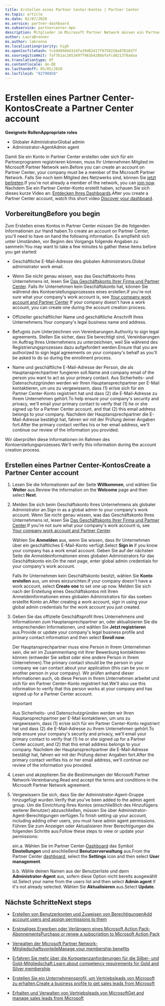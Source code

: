 ```yaml
---
title: Erstellen eines Partner Center-Kontos | Partner Center
ms.topic: article
ms.date: 02/07/2020
ms.service: partner-dashboard
ms.subservice: partnercenter-mpn
description: Mitglieder im Microsoft Partner Network müssen ein Partner Center-Konto erstellen, um ihre Netzwerkvorteile und Kompetenzen verwalten und ein Geschäftsprofil erstellen zu können.
author: LauraBrenner
ms.author: labrenne
ms.localizationpriority: high
ms.openlocfilehash: fce9dd9d4d32dfa39d82d17f9758228a8781837f
ms.sourcegitcommit: faf7b1ac1653497f963b428bbfafcd821378adaa
ms.translationtype: HT
ms.contentlocale: de-DE
ms.lasthandoff: 05/05/2020
ms.locfileid: "82798858"
---
```

# <a name="create-a-partner-center-account"></a><span data-ttu-id="ea6dd-103">Erstellen eines Partner Center-Kontos</span><span class="sxs-lookup"><span data-stu-id="ea6dd-103">Create a Partner Center account</span></span>

<span data-ttu-id="ea6dd-104">**Geeignete Rollen**</span><span class="sxs-lookup"><span data-stu-id="ea6dd-104">**Appropriate roles**</span></span>

- <span data-ttu-id="ea6dd-105">Globaler Administrator</span><span class="sxs-lookup"><span data-stu-id="ea6dd-105">Global admin</span></span>
- <span data-ttu-id="ea6dd-106">Administrator-Agent</span><span class="sxs-lookup"><span data-stu-id="ea6dd-106">Admin agent</span></span>

<span data-ttu-id="ea6dd-107">Damit Sie ein Konto in Partner Center erstellen oder sich für ein Partnerprogramm registrieren können, muss Ihr Unternehmen Mitglied im Microsoft Partner Network sein.</span><span class="sxs-lookup"><span data-stu-id="ea6dd-107">Before you can create an account on Partner Center, your company must be a member of the Microsoft Partner Network.</span></span> <span data-ttu-id="ea6dd-108">Falls Sie noch kein Mitglied des Netzwerks sind, können Sie [jetzt beitreten](https://partner.microsoft.com/commercial#).</span><span class="sxs-lookup"><span data-stu-id="ea6dd-108">If you're not already a member of the network, you can [join now](https://partner.microsoft.com/commercial#).</span></span> <span data-ttu-id="ea6dd-109">Nachdem Sie ein Partner Center-Konto erstellt haben, schauen Sie sich dieses kurze Video an: [Entdecken Ihres Dashboards](https://vimeo.com/290338211).</span><span class="sxs-lookup"><span data-stu-id="ea6dd-109">After you create a Partner Center account, watch this short video [Discover your dashboard](https://vimeo.com/290338211).</span></span>

## <a name="before-you-begin"></a><span data-ttu-id="ea6dd-110">Vorbereitung</span><span class="sxs-lookup"><span data-stu-id="ea6dd-110">Before you begin</span></span>

<span data-ttu-id="ea6dd-111">Zum Erstellen eines Kontos in Partner Center müssen Sie die folgenden Informationen zur Hand haben.</span><span class="sxs-lookup"><span data-stu-id="ea6dd-111">To create an account on Partner Center, you'll need to have on hand the following information.</span></span> <span data-ttu-id="ea6dd-112">Es empfiehlt sich unter Umständen, vor Beginn des Vorgangs folgende Angaben zu sammeln:</span><span class="sxs-lookup"><span data-stu-id="ea6dd-112">You may want to take a few minutes to gather these items before you get started:</span></span>

-   <span data-ttu-id="ea6dd-113">Geschäftliche E-Mail-Adresse des globalen Administrators.</span><span class="sxs-lookup"><span data-stu-id="ea6dd-113">Global administrator work email.</span></span>

-   <span data-ttu-id="ea6dd-114">Wenn Sie nicht genau wissen, was das Geschäftskonto Ihres Unternehmens ist, lesen Sie [Das Geschäftskonto Ihrer Firma und Partner Center](azure-active-directory-tenants-and-partner-center.md). Falls Ihr Unternehmen kein Geschäftskonto hat, können Sie während des Kontoerstellungsprozesses eines erstellen.</span><span class="sxs-lookup"><span data-stu-id="ea6dd-114">If you're not sure what your company's work account is, see [Your company work account and Partner Center](azure-active-directory-tenants-and-partner-center.md) If your company doesn't have a work account, you can create one during the account creation process.</span></span> 

-   <span data-ttu-id="ea6dd-115">Offizieller geschäftlicher Name und geschäftliche Anschrift Ihres Unternehmens.</span><span class="sxs-lookup"><span data-stu-id="ea6dd-115">Your company's legal business name and address.</span></span>  

-   <span data-ttu-id="ea6dd-116">Befugnis zum Unterzeichnen von Vereinbarungen.</span><span class="sxs-lookup"><span data-stu-id="ea6dd-116">Authority to sign legal agreements.</span></span> <span data-ttu-id="ea6dd-117">Stellen Sie sicher, dass Sie berechtigt sind, Vereinbarungen im Auftrag Ihres Unternehmens zu unterzeichnen, weil Sie während des Registrierungsprozesses dazu aufgefordert werden.</span><span class="sxs-lookup"><span data-stu-id="ea6dd-117">Ensure that you are authorized to sign legal agreements on your company's behalf as you'll be asked to do so during the enrollment process.</span></span>

-   <span data-ttu-id="ea6dd-118">Name und geschäftliche E-Mail-Adresse der Person, die als Hauptansprechpartner fungieren soll.</span><span class="sxs-lookup"><span data-stu-id="ea6dd-118">Name and company email of the person you want to act as your primary contact.</span></span> <span data-ttu-id="ea6dd-119">Aus Sicherheits- und Datenschutzgründen werden wir Ihren Hauptansprechpartner per E-Mail kontaktieren, um uns zu vergewissern, dass (1) er/sie sich für ein Partner Center-Konto registriert hat und dass (2) die E-Mail-Adresse zu Ihrem Unternehmen gehört.</span><span class="sxs-lookup"><span data-stu-id="ea6dd-119">To help ensure your company's security and privacy, we'll email your primary contact to verify that (1) he or she signed up for a Partner Center account, and that (2) this email address belongs to your company.</span></span> <span data-ttu-id="ea6dd-120">Nachdem der Hauptansprechpartner die E-Mail-Adresse bestätigt hat, fahren wir mit der Prüfung deiner Angaben fort.</span><span class="sxs-lookup"><span data-stu-id="ea6dd-120">After the primary contact verifies his or her email address, we'll continue our review of the information you provided.</span></span>

<span data-ttu-id="ea6dd-121">Wir überprüfen diese Informationen im Rahmen des Kontoerstellungsprozesses.</span><span class="sxs-lookup"><span data-stu-id="ea6dd-121">We'll verify this information during the account creation process.</span></span> 
 
## <a name="create-a-partner-center-account"></a><span data-ttu-id="ea6dd-122">Erstellen eines Partner Center-Kontos</span><span class="sxs-lookup"><span data-stu-id="ea6dd-122">Create a Partner Center account</span></span>

1.  <span data-ttu-id="ea6dd-123">Lesen Sie die Informationen auf der Seite **Willkommen**, und wählen Sie **Weiter** aus.</span><span class="sxs-lookup"><span data-stu-id="ea6dd-123">Review the information on the **Welcome** page and then select **Next**.</span></span>

2.  <span data-ttu-id="ea6dd-124">Melden Sie sich beim Geschäftskonto Ihres Unternehmens als globaler Administrator an.</span><span class="sxs-lookup"><span data-stu-id="ea6dd-124">Sign in as a global admin to your company's work account.</span></span> <span data-ttu-id="ea6dd-125">Wenn Sie nicht genau wissen, was das Geschäftskonto Ihres Unternehmens ist, lesen Sie [Das Geschäftskonto Ihrer Firma und Partner Center](azure-active-directory-tenants-and-partner-center.md).</span><span class="sxs-lookup"><span data-stu-id="ea6dd-125">If you're not sure what your company's work account   is, see [Your company work account and Partner Center](azure-active-directory-tenants-and-partner-center.md).</span></span>

    <span data-ttu-id="ea6dd-126">Wählen Sie **Anmelden** aus, wenn Sie wissen, dass Ihr Unternehmen über ein geschäftliches E-Mail-Konto verfügt.</span><span class="sxs-lookup"><span data-stu-id="ea6dd-126">Select **Sign in** if you know your company has a work email account.</span></span> <span data-ttu-id="ea6dd-127">Geben Sie auf der nächsten Seite die Anmeldeinformationen eines globalen Administrators für das Geschäftskonto ein.</span><span class="sxs-lookup"><span data-stu-id="ea6dd-127">On the next page, enter global admin credentials for your company's work account.</span></span> 

    <span data-ttu-id="ea6dd-128">Falls Ihr Unternehmen kein Geschäftskonto besitzt, wählen Sie **Konto erstellen** aus, um eines einzurichten.</span><span class="sxs-lookup"><span data-stu-id="ea6dd-128">If your company doesn't have a work account, select **Create one** to set one up now.</span></span> <span data-ttu-id="ea6dd-129">Melden Sie sich nach der Erstellung eines Geschäftskontos mit Ihren Anmeldeinformationen eines globalen Administrators für das soeben erstellte Konto an.</span><span class="sxs-lookup"><span data-stu-id="ea6dd-129">After creating a work account, sign in using your global admin credentials for the work account you just created.</span></span>

3.  <span data-ttu-id="ea6dd-130">Geben Sie das offizielle Geschäftsprofil Ihres Unternehmens und Informationen zum Hauptansprechpartner an, oder aktualisieren Sie die entsprechenden Informationen, und wählen Sie **Jetzt registrieren** aus.</span><span class="sxs-lookup"><span data-stu-id="ea6dd-130">Provide or update your company's legal business profile and primary contact information and then select **Enroll now**.</span></span> 

    <span data-ttu-id="ea6dd-131">Der Hauptansprechpartner muss eine Person in Ihrem Unternehmen sein, die wir im Zusammenhang mit Ihrer Bewerbung kontaktieren können (entweder Sie selbst oder eine andere Person in Ihrem Unternehmen).</span><span class="sxs-lookup"><span data-stu-id="ea6dd-131">The primary contact should be the person in your company we can contact about your application (this can be you or another person in your company).</span></span> <span data-ttu-id="ea6dd-132">Wir prüfen anhand dieser Informationen auch, ob diese Person in Ihrem Unternehmen arbeitet und sich für ein Partner Center-Konto registriert hat.</span><span class="sxs-lookup"><span data-stu-id="ea6dd-132">We'll also use this information to verify that this person works at your company and has signed up for a Partner Center account.</span></span>

    > [!IMPORTANT]  
    > <span data-ttu-id="ea6dd-133">Aus Sicherheits- und Datenschutzgründen werden wir Ihren Hauptansprechpartner per E-Mail kontaktieren, um uns zu vergewissern, dass (1) er/sie sich für ein Partner Center-Konto registriert hat und dass (2) die E-Mail-Adresse zu Ihrem Unternehmen gehört.</span><span class="sxs-lookup"><span data-stu-id="ea6dd-133">To help ensure your company's security and privacy, we'll email your primary contact to verify that (1) he or she signed up for a Partner Center account, and (2) that this email address belongs to your company.</span></span> <span data-ttu-id="ea6dd-134">Nachdem der Hauptansprechpartner die E-Mail-Adresse bestätigt hat, fahren wir mit der Prüfung deiner Angaben fort.</span><span class="sxs-lookup"><span data-stu-id="ea6dd-134">After the primary contact verifies his or her email address, we'll continue our review of the information you provided.</span></span>

4.  <span data-ttu-id="ea6dd-135">Lesen und akzeptieren Sie die Bestimmungen der Microsoft Partner Network-Vereinbarung.</span><span class="sxs-lookup"><span data-stu-id="ea6dd-135">Read and accept the terms and conditions in the Microsoft Partner Network agreement.</span></span> 

5.  <span data-ttu-id="ea6dd-136">Vergewissern Sie sich, dass Sie der Administrator-Agent-Gruppe hinzugefügt wurden.</span><span class="sxs-lookup"><span data-stu-id="ea6dd-136">Verify that you've been added to the admin agent group.</span></span> <span data-ttu-id="ea6dd-137">Um die Einrichtung Ihres Kontos (einschließlich des Hinzufügens weiterer Benutzer) abzuschließen, müssen Sie über Administrator-Agent-Berechtigungen verfügen.</span><span class="sxs-lookup"><span data-stu-id="ea6dd-137">To finish setting up your account, including adding other users, you must have admin agent permissions.</span></span> <span data-ttu-id="ea6dd-138">Führen Sie zum Anzeigen oder Aktualisieren Ihrer Berechtigungen die folgenden Schritte aus:</span><span class="sxs-lookup"><span data-stu-id="ea6dd-138">Follow these steps to view or update your permissions:</span></span>

    <span data-ttu-id="ea6dd-139">ein.</span><span class="sxs-lookup"><span data-stu-id="ea6dd-139">a.</span></span> <span data-ttu-id="ea6dd-140">Wählen Sie im Partner Center-[Dashboard](https://partner.microsoft.com/dashboard/home**) das Symbol **Einstellungen** und anschließend **Benutzerverwaltung** aus.</span><span class="sxs-lookup"><span data-stu-id="ea6dd-140">From the Partner Center [dashboard](https://partner.microsoft.com/dashboard/home**), select the **Settings** icon and then select **User management**.</span></span>  

    <span data-ttu-id="ea6dd-141">b.</span><span class="sxs-lookup"><span data-stu-id="ea6dd-141">b.</span></span> <span data-ttu-id="ea6dd-142">Wähle deinen Namen aus der Benutzerliste und dann **Administrator-Agent** aus, sofern diese Option nicht bereits ausgewählt ist.</span><span class="sxs-lookup"><span data-stu-id="ea6dd-142">Select your name from the users list and then select **Admin agent** if it's not already selected.</span></span> <span data-ttu-id="ea6dd-143">Wählen Sie **Aktualisieren** aus.</span><span class="sxs-lookup"><span data-stu-id="ea6dd-143">Select **Update**.</span></span>  

## <a name="next-steps"></a><span data-ttu-id="ea6dd-144">Nächste Schritte</span><span class="sxs-lookup"><span data-stu-id="ea6dd-144">Next steps</span></span>

-   [<span data-ttu-id="ea6dd-145">Erstellen von Benutzerkonten und Zuweisen von Berechtigungen</span><span class="sxs-lookup"><span data-stu-id="ea6dd-145">Add account users and assign permissions to them</span></span>](create-user-accounts-and-set-permissions.md)

-   [<span data-ttu-id="ea6dd-146">Erstmaliges Erwerben oder Verlängern eines Microsoft Action Pack-Abonnements</span><span class="sxs-lookup"><span data-stu-id="ea6dd-146">Purchase or renew a subscription to Microsoft Action Pack</span></span>](mpn-get-action-pack.md)

-   [<span data-ttu-id="ea6dd-147">Verwalten der Microsoft Partner Network-Mitgliedschaftsvorteile</span><span class="sxs-lookup"><span data-stu-id="ea6dd-147">Manage your membership benefits</span></span>](manage-your-partner-network-benefits.md)

-   [<span data-ttu-id="ea6dd-148">Erfahren Sie mehr über die Kompetenzanforderungen für die Silber- und Gold-Mitgliedschaft.</span><span class="sxs-lookup"><span data-stu-id="ea6dd-148">Learn about competency requirements for Gold and Silver membership</span></span>](https://partner.microsoft.com/membership/competencies)

-   [<span data-ttu-id="ea6dd-149">Erstellen Sie ein Unternehmensprofil, um Vertriebsleads von Microsoft zu erhalten.</span><span class="sxs-lookup"><span data-stu-id="ea6dd-149">Create a business profile to get sales leads from Microsoft</span></span>](create-a-marketing-profile.md)

-   [<span data-ttu-id="ea6dd-150">Erhalten und Verwalten von Vertriebsleads von Microsoft</span><span class="sxs-lookup"><span data-stu-id="ea6dd-150">Get and manage sales leads from Microsoft</span></span>](responding-to-referrals.md)